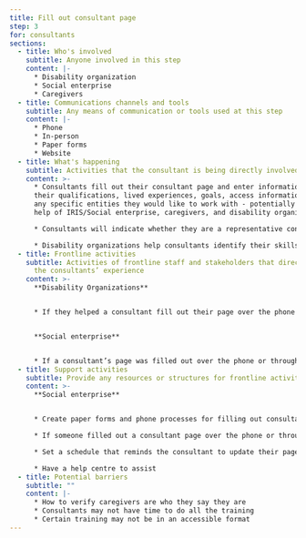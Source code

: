 ```yaml
---
title: Fill out consultant page
step: 3
for: consultants
sections:
  - title: Who's involved
    subtitle: Anyone involved in this step
    content: |-
      * Disability organization
      * Social enterprise
      * Caregivers
  - title: Communications channels and tools
    subtitle: Any means of communication or tools used at this step
    content: |-
      * Phone
      * In-person
      * Paper forms
      * Website
  - title: What's happening
    subtitle: Activities that the consultant is being directly involved in
    content: >-
      * Consultants fill out their consultant page and enter information about
      their qualifications, lived experiences, goals, access information, and
      any specific entities they would like to work with - potentially with the
      help of IRIS/Social enterprise, caregivers, and disability organizations

      * Consultants will indicate whether they are a representative consultant, if this page was created by someone else on their behalf, and if they would like to be involved in outreach activities

      * Disability organizations help consultants identify their skills, expertise, and experience
  - title: Frontline activities
    subtitle: Activities of frontline staff and stakeholders that directly support
      the consultants’ experience
    content: >-
      **Disability Organizations** 


      * If they helped a consultant fill out their page over the phone or through a physical form, or in person, send to the Social enterprise to do data entry or do data entry themselves


      **Social enterprise**


      * If a consultant’s page was filled out over the phone or through a physical form, in person, do data entry
  - title: Support activities
    subtitle: Provide any resources or structures for frontline activities to happen
    content: >-
      **Social enterprise**


      * Create paper forms and phone processes for filling out consultant page

      * If someone filled out a consultant page over the phone or through a physical form, after their information has been successfully uploaded onto the website, send the consultant a confirmation letter with a copy of their page or call them with a confirmation

      * Set a schedule that reminds the consultant to update their page in a timely manner (time interval TBD)

      * Have a help centre to assist
  - title: Potential barriers
    subtitle: ""
    content: |-
      * How to verify caregivers are who they say they are
      * Consultants may not have time to do all the training
      * Certain training may not be in an accessible format
---
```

